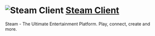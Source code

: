 # ![Steam Client](https://cdn.rawgit.com/pauby/ChocoPackages/b7c36f19/icons/steam.png "Steam Client") [Steam Client](https://chocolatey.org/packages/steam)

Steam - The Ultimate Entertainment Platform. Play, connect, create and more.